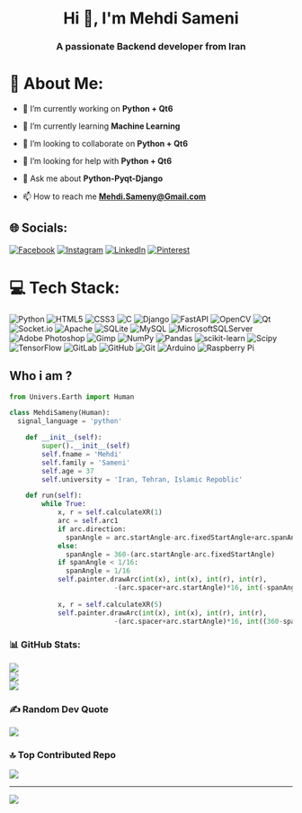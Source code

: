 <h1 align="center">Hi 👋, I'm Mehdi Sameni</h1>
<h3 align="center">A passionate Backend developer from Iran</h3>

# 💫 About Me:
- 🔭 I’m currently working on **Python + Qt6**

- 🌱 I’m currently learning **Machine Learning**

- 👯 I’m looking to collaborate on **Python + Qt6**

- 🤝 I’m looking for help with **Python + Qt6**

- 💬 Ask me about **Python-Pyqt-Django**

- 📫 How to reach me **Mehdi.Sameny@Gmail.com**


## 🌐 Socials:
[![Facebook](https://img.shields.io/badge/Facebook-%231877F2.svg?logo=Facebook&logoColor=white)](https://facebook.com/Mehdisameny) 
[![Instagram](https://img.shields.io/badge/Instagram-%23E4405F.svg?logo=Instagram&logoColor=white)](https://instagram.com/Mehdi.Sameny) 
[![LinkedIn](https://img.shields.io/badge/LinkedIn-%230077B5.svg?logo=linkedin&logoColor=white)](https://linkedin.com/in/MehdiSameny) 
[![Pinterest](https://img.shields.io/badge/Pinterest-%23E60023.svg?logo=Pinterest&logoColor=white)](https://pinterest.com/MehdiSameny) 

# 💻 Tech Stack:
![Python](https://img.shields.io/badge/python-3670A0?style=for-the-badge&logo=python&logoColor=ffdd54) 
![HTML5](https://img.shields.io/badge/html5-%23E34F26.svg?style=for-the-badge&logo=html5&logoColor=white) 
![CSS3](https://img.shields.io/badge/css3-%231572B6.svg?style=for-the-badge&logo=css3&logoColor=white) 
![C](https://img.shields.io/badge/c-%2300599C.svg?style=for-the-badge&logo=c&logoColor=white) 
![Django](https://img.shields.io/badge/django-%23092E20.svg?style=for-the-badge&logo=django&logoColor=white) 
![FastAPI](https://img.shields.io/badge/FastAPI-005571?style=for-the-badge&logo=fastapi) 
![OpenCV](https://img.shields.io/badge/opencv-%23white.svg?style=for-the-badge&logo=opencv&logoColor=white) 
![Qt](https://img.shields.io/badge/Qt-%23217346.svg?style=for-the-badge&logo=Qt&logoColor=white) 
![Socket.io](https://img.shields.io/badge/Socket.io-black?style=for-the-badge&logo=socket.io&badgeColor=010101) 
![Apache](https://img.shields.io/badge/apache-%23D42029.svg?style=for-the-badge&logo=apache&logoColor=white) 
![SQLite](https://img.shields.io/badge/sqlite-%2307405e.svg?style=for-the-badge&logo=sqlite&logoColor=white) 
![MySQL](https://img.shields.io/badge/mysql-4479A1.svg?style=for-the-badge&logo=mysql&logoColor=white) 
![MicrosoftSQLServer](https://img.shields.io/badge/Microsoft%20SQL%20Server-CC2927?style=for-the-badge&logo=microsoft%20sql%20server&logoColor=white) 
![Adobe Photoshop](https://img.shields.io/badge/adobe%20photoshop-%2331A8FF.svg?style=for-the-badge&logo=adobe%20photoshop&logoColor=white) 
![Gimp](https://img.shields.io/badge/Gimp-657D8B?style=for-the-badge&logo=gimp&logoColor=FFFFFF) 
![NumPy](https://img.shields.io/badge/numpy-%23013243.svg?style=for-the-badge&logo=numpy&logoColor=white) 
![Pandas](https://img.shields.io/badge/pandas-%23150458.svg?style=for-the-badge&logo=pandas&logoColor=white) 
![scikit-learn](https://img.shields.io/badge/scikit--learn-%23F7931E.svg?style=for-the-badge&logo=scikit-learn&logoColor=white) 
![Scipy](https://img.shields.io/badge/SciPy-%230C55A5.svg?style=for-the-badge&logo=scipy&logoColor=%white) 
![TensorFlow](https://img.shields.io/badge/TensorFlow-%23FF6F00.svg?style=for-the-badge&logo=TensorFlow&logoColor=white) 
![GitLab](https://img.shields.io/badge/gitlab-%23181717.svg?style=for-the-badge&logo=gitlab&logoColor=white) 
![GitHub](https://img.shields.io/badge/github-%23121011.svg?style=for-the-badge&logo=github&logoColor=white) 
![Git](https://img.shields.io/badge/git-%23F05033.svg?style=for-the-badge&logo=git&logoColor=white) 
![Arduino](https://img.shields.io/badge/-Arduino-00979D?style=for-the-badge&logo=Arduino&logoColor=white) 
![Raspberry Pi](https://img.shields.io/badge/-RaspberryPi-C51A4A?style=for-the-badge&logo=Raspberry-Pi)

## Who i am ?
```py
from Univers.Earth import Human

class MehdiSameny(Human):
  signal_language = 'python'

    def __init__(self):
        super().__init__(self)
        self.fname = 'Mehdi'
        self.family = 'Sameni'
        self.age = 37
        self.university = 'Iran, Tehran, Islamic Repoblic'

    def run(self):
        while True:
            x, r = self.calculateXR(1)
            arc = self.arc1
            if arc.direction:
              spanAngle = arc.startAngle-arc.fixedStartAngle+arc.spanAngle
            else:
              spanAngle = 360-(arc.startAngle-arc.fixedStartAngle)
            if spanAngle < 1/16:
              spanAngle = 1/16
            self.painter.drawArc(int(x), int(x), int(r), int(r),
                          -(arc.spacer+arc.startAngle)*16, int(-spanAngle*16))
            
            x, r = self.calculateXR(5)
            self.painter.drawArc(int(x), int(x), int(r), int(r),
                          -(arc.spacer+arc.startAngle)*16, int((360-spanAngle)*16))
```

### 📊 GitHub Stats:
![](https://github-readme-stats.vercel.app/api?username=MehdiSameny&theme=default&hide_border=false&include_all_commits=false&count_private=false)<br/>
![](https://github-readme-streak-stats.herokuapp.com/?user=MehdiSameny&theme=default&hide_border=false)<br/>
![](https://github-readme-stats.vercel.app/api/top-langs/?username=MehdiSameny&theme=default&hide_border=false&include_all_commits=false&count_private=false&layout=compact)

### ✍️ Random Dev Quote
![](https://quotes-github-readme.vercel.app/api?type=horizontal&theme=light)

### 🔝 Top Contributed Repo
![](https://github-contributor-stats.vercel.app/api?username=MehdiSameny&limit=5&theme=dracula&combine_all_yearly_contributions=true)

---
[![](https://visitcount.itsvg.in/api?id=MehdiSameny&icon=0&color=0)](https://visitcount.itsvg.in)

<!-- Proudly created with GPRM ( https://gprm.itsvg.in ) -->
